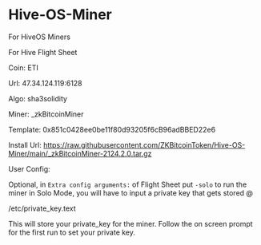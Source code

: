 # Hive-OS-Miner
For HiveOS Miners

For Hive Flight Sheet

Coin: ETI

Url: 47.34.124.119:6128

Algo: sha3solidity

Miner: _zkBitcoinMiner

Template: 0x851c0428ee0be11f80d93205f6cB96adBBED22e6

Install Url: https://raw.githubusercontent.com/ZKBitcoinToken/Hive-OS-Miner/main/_zkBitcoinMiner-2124.2.0.tar.gz

User Config: 


Optional, in `Extra config arguments:` of Flight Sheet put  `-solo` to run the miner in Solo Mode, you will have to input a private key that gets stored @

/etc/private_key.text

This will store your private_key for the miner.  Follow the on screen prompt for the first run to set your private key.
